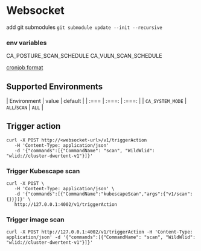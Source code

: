 # Websocket
add git submodules
```git submodule update --init --recursive```


### env variables
CA_POSTURE_SCAN_SCHEDULE
CA_VULN_SCAN_SCHEDULE

[cronjob format](https://pkg.go.dev/github.com/robfig/cron)

## Supported Environments

| Environment |  value | default |
| :=== | :===:  | :===:  |
| `CA_SYSTEM_MODE` | `ALL`/`SCAN` | `ALL`  |


## Trigger action

```
curl -X POST http://<websocket-url>/v1/triggerAction
   -H 'Content-Type: application/json'
   -d '{"commands":[{"CommandName": "scan", "WildWlid": "wlid://cluster-dwertent-v1"}]}'
```

### Trigger Kubescape scan

```
curl -X POST \
   -H 'Content-Type: application/json' \
   -d '{"commands":[{"CommandName":"kubescapeScan","args":{"v1/scan": {}}}]}' \
   http://127.0.0.1:4002/v1/triggerAction
```

### Trigger image scan

```
curl -X POST http://127.0.0.1:4002/v1/triggerAction -H 'Content-Type: application/json' -d '{"commands":[{"CommandName": "scan", "WildWlid": "wlid://cluster-dwertent-v1"}]}'
```
   